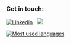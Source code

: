 ### Get in touch:

[![Linkedin](https://img.shields.io/badge/LinkedIn-0077B5?style=for-the-badge&logo=linkedin&logoColor=white)](https://www.linkedin.com/in/kemal-%C5%BEigovi%C4%87-253384140/) &nbsp;
<a href="mailto:kemal.zigovic@hotmail.com"><img src="https://img.shields.io/badge/-kemal.zigovic@hotmail.com-D14836?style=for-the-badge&logo=Gmail&logoColor=white"/></a>

<a href="https://github.com/kvark900">
  <img align="center" src="https://github-readme-stats.vercel.app/api/top-langs/?username=kvark900&count_private=true&layout=compact" alt="Most used languages" />
</a>

